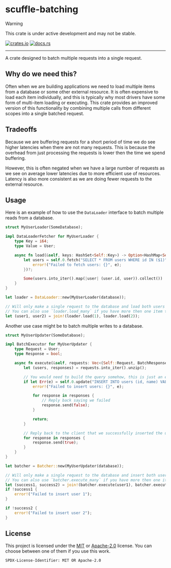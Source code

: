 # scuffle-batching

> [!WARNING]  
> This crate is under active development and may not be stable.

 [![crates.io](https://img.shields.io/crates/v/scuffle-batching.svg)](https://crates.io/crates/scuffle-batching) [![docs.rs](https://img.shields.io/docsrs/scuffle-batching)](https://docs.rs/scuffle-batching)

---

A crate designed to batch multiple requests into a single request.

## Why do we need this?

Often when we are building applications we need to load multiple items from a database or some other external resource. It is often expensive to load each item individually, and this is typically why most drivers have some form of multi-item loading or executing. This crate provides an improved version of this functionality by combining multiple calls from different scopes into a single batched request.

## Tradeoffs

Because we are buffering requests for a short period of time we do see higher latencies when there are not many requests. This is because the overhead from just processing the requests is lower then the time we spend buffering.

However, this is often negated when we have a large number of requests as we see on average lower latencies due to more efficient use of resources. Latency is also more consistent as we are doing fewer requests to the external resource. 

## Usage

Here is an example of how to use the `DataLoader` interface to batch multiple reads from a database.

```rust
struct MyUserLoader(SomeDatabase);

impl DataLoaderFetcher for MyUserLoader {
    type Key = i64;
    type Value = User;

    async fn load(&self, keys: HashSet<Self::Key>) -> Option<HashMap<Self::Key, Self::Value>> {
        let users = self.0.fetch("SELECT * FROM users WHERE id IN ($1)").bind(keys).await.map_err(|e| {
            error!("Failed to fetch users: {}", e);
        })?;

        Some(users.into_iter().map(|user| (user.id, user)).collect())
    }
}

let loader = DataLoader::new(MyUserLoader(database));

// Will only make a single request to the database and load both users
// You can also use `loader.load_many` if you have more then one item to load.
let (user1, user2) = join!(loader.load(1), loader.load(2));
```

Another use case might be to batch multiple writes to a database.

```rust
struct MyUserUpdater(SomeDatabase);

impl BatchExecutor for MyUserUpdater {
    type Request = User;
    type Response = bool;

    async fn execute(&self, requests: Vec<(Self::Request, BatchResponse<Self::Response>)>) {
        let (users, responses) = requests.into_iter().unzip();

        // You would need to build the query somehow, this is just an example
        if let Err(e) = self.0.update("INSERT INTO users (id, name) VALUES ($1, $2), ($3, $4)").bind(users).await {
            error!("Failed to insert users: {}", e);

            for response in responses {
                // Reply back saying we failed
                response.send(false);
            }

            return;
        }

        // Reply back to the client that we successfully inserted the users
        for response in responses {
            response.send(true);
        }
    }
}

let batcher = Batcher::new(MyUserUpdater(database));

// Will only make a single request to the database and insert both users
// You can also use `batcher.execute_many` if you have more then one item to insert.
let (success1, success2) = join!(batcher.execute(user1), batcher.execute(user2));
if !success1 {
    error!("Failed to insert user 1");
}

if !success2 {
    error!("Failed to insert user 2");
}
```

## License

This project is licensed under the [MIT](./LICENSE.MIT) or [Apache-2.0](./LICENSE.Apache-2.0) license.
You can choose between one of them if you use this work.

`SPDX-License-Identifier: MIT OR Apache-2.0`
